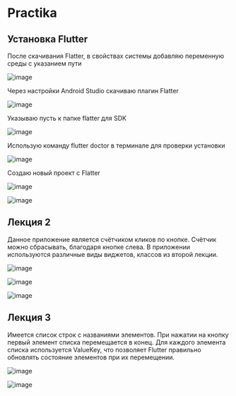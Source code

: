 # Practika
## Установка Flutter

После скачивания Flatter, в свойствах системы добавляю переменную среды с указанием пути

![image](https://github.com/user-attachments/assets/c29a224f-af49-4ca0-a8e2-4d387e71094f)

Через настройки Android Studio скачиваю плагин Flatter

![image](https://github.com/user-attachments/assets/219de3ab-4dd2-46dd-a201-435639f89bcb)

Указываю пусть к папке flatter для SDK

![image](https://github.com/user-attachments/assets/42aa3f0b-32c1-481c-aea6-c37e0d6f6c0e)

Использую команду flutter doctor в терминале для проверки установки

![image](https://github.com/user-attachments/assets/984ed95f-09c7-4131-9952-5e224b84a3b5)

Создаю новый проект с Flatter

![image](https://github.com/user-attachments/assets/2f4685ce-2d45-4e5a-b902-627e68a8fb8d)

![image](https://github.com/user-attachments/assets/ee98daa1-a94e-47e2-a54c-b6a9948bd6e2)

## Лекция 2
Данное приложение является счётчиком кликов по кнопке. Счётчик можно сбрасывать, благодаря кнопке слева.
В приложении используются различные виды виджетов, классов из второй лекции.

![image](https://github.com/user-attachments/assets/52ab9344-b4ab-40ff-b73b-bb92799ddbfe)

![image](https://github.com/user-attachments/assets/d20e3310-501e-4149-9bb9-01f14f20b820)

![image](https://github.com/user-attachments/assets/0a92dd1d-7c7c-4c3d-934c-53134ee1dcad)

## Лекция 3
Имеется список строк с названиями элементов. При нажатии на кнопку первый элемент списка перемещается в конец. Для каждого элемента списка используется ValueKey, что позволяет Flutter правильно обновлять состояние элементов при их перемещении.

![image](https://github.com/user-attachments/assets/f0b1eae6-32fd-46f1-93ca-5ce847f73c05)

![image](https://github.com/user-attachments/assets/4a8a44f6-6afd-4806-b093-c643b9492902)
